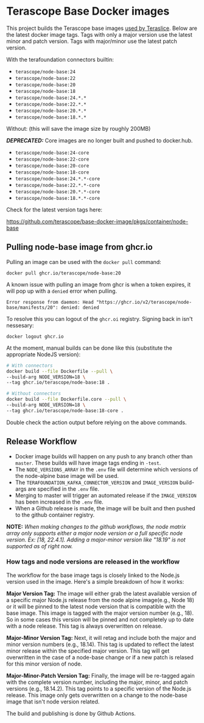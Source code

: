 # Terascope Base Docker images

This project builds the Terascope base images [used by Teraslice](https://github.com/terascope/teraslice/blob/master/Dockerfile#L1).  Below are the latest docker image tags. Tags with only a major version use the latest minor and patch version. Tags with major/minor use the latest patch version. 

With the terafoundation connectors builtin:

- `terascope/node-base:24`
- `terascope/node-base:22`
- `terascope/node-base:20`
- `terascope/node-base:18`
- `terascope/node-base:24.*.*`
- `terascope/node-base:22.*.*`
- `terascope/node-base:20.*.*`
- `terascope/node-base:18.*.*`

Without: (this will save the image size by roughly 200MB)

**_DEPRECATED:_** Core images are no longer built and pushed to docker.hub.  

- `terascope/node-base:24-core`
- `terascope/node-base:22-core`
- `terascope/node-base:20-core`
- `terascope/node-base:18-core`
- `terascope/node-base:24.*.*-core`
- `terascope/node-base:22.*.*-core`
- `terascope/node-base:20.*.*-core`
- `terascope/node-base:18.*.*-core`

Check for the latest version tags here:

https://github.com/terascope/base-docker-image/pkgs/container/node-base

## Pulling node-base image from ghcr.io

Pulling an image can be used with the `docker pull` command:
```
docker pull ghcr.io/terascope/node-base:20
```

A known issue with pulling an image from ghcr is when a token expires, it will pop up with a `denied` error when pulling.

```
Error response from daemon: Head "https://ghcr.io/v2/terascope/node-base/manifests/20": denied: denied
```

To resolve this you can logout of the `ghcr.oi` registry. Signing back in isn't nessesary:
```
docker logout ghcr.io
```

At the moment, manual builds can be done like this (substitute the appropriate
NodeJS version):

```bash
# With connectors
docker build --file Dockerfile --pull \
--build-arg NODE_VERSION=18 \
--tag ghcr.io/terascope/node-base:18 .

# Without connectors
docker build --file Dockerfile.core --pull \
--build-arg NODE_VERSION=18 \
--tag ghcr.io/terascope/node-base:18-core .
```

Double check the action output before relying on the above commands.

## Release Workflow

- Docker image builds will happen on any push to any branch other than `master`. These builds will have image tags ending in `-test`.
- The `NODE_VERSIONS_ARRAY` in the `.env` file will determine which versions of the node-alpine base image will be used.
- The `TERAFOUNDATION_KAFKA_CONNECTOR_VERSION` and `IMAGE_VERSION` build-args are specified in the `.env` file.
- Merging to master will trigger an automated release if the `IMAGE_VERSION` has been increased in the `.env` file.
- When a Github release is made, the image will be built and then pushed to
the github container registry.

**NOTE:** _When making changes to the github workflows, the node matrix array only supports either a major node version or a full specific node version. Ex: [18, 22.4.1]. Adding a major-minor version like "18.19" is not supported as of right now._

### How tags and node versions are released in the workflow

The workflow for the base image tags is closely linked to the Node.js version used in the image. Here's a simple breakdown of how it works:

**Major Version Tag:** The image will either grab the latest available version of a specific major Node.js release from the node alpine image(e.g., Node 18) or it will be pinned to the latest node version that is compatible with the base image. This image is tagged with the major version number (e.g., 18). So in some cases this version will be pinned and not completely up to date with a node release. This tag is always overwritten on release.

**Major-Minor Version Tag:** Next, it will retag and include both the major and minor version numbers (e.g., 18.14). This tag is updated to reflect the latest minor release within the specified major version. This tag will get overwritten in the case of a node-base change or if a new patch is relased for this minor version of node.

**Major-Minor-Patch Version Tag:** Finally, the image will be re-tagged again with the complete version number, including the major, minor, and patch versions (e.g., 18.14.2). This tag points to a specific version of the Node.js release. This image only gets overwritten on a change to the node-base image that isn't node version related.

The build and publishing is done by Github Actions.

